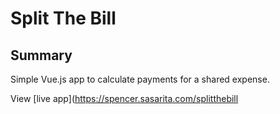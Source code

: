 # Split The Bill

## Summary
Simple Vue.js app to calculate payments for a shared expense.

View [live app](https://spencer.sasarita.com/splitthebill
